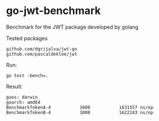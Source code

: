 # go-jwt-benchmark
Benchmark for the JWT package developed by golang


Tested packages
```
github.com/dgrijalva/jwt-go
github.com/pascaldekloe/jwt
```


Run:
```
go test -bench=.
```

Result:
```
goos: darwin
goarch: amd64
BenchmarkTokenA-4           1000           1631557 ns/op
BenchmarkTokenB-4           1000           1622243 ns/op
```